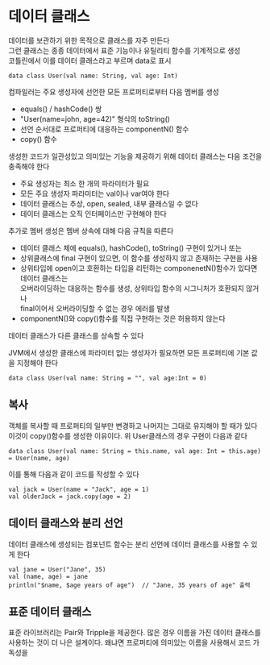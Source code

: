 # 데이터 클래스
데이터를 보관하기 위한 목적으로 클래스를 자주 만든다   
그런 클래스는 종종 데이터에서 표준 기능이나 유틸리티 함수를 기계적으로 생성   
코틀린에서 이를 데이터 클래스라고 부르며 data로 표시
```
data class User(val name: String, val age: Int)
```
컴파일러는 주요 생성자에 선언한 모든 프로퍼티로부터 다음 멤버를 생성   
- equals() / hashCode() 쌍   
- "User(name=john, age=42)" 형식의 toString()   
- 선언 순서대로 프로퍼티에 대응하는 componentN() 함수   
- copy() 함수

생성한 코드가 일관성있고 의미있는 기능을 제공하기 위해 데이터 클래스는 다음 조건을 충족해야 한다   
- 주요 생성자는 최소 한 개의 파라미터가 필요   
- 모든 주요 생성자 파라미터는 val이나 var여야 한다   
- 데이터 클래스는 추상, open, sealed, 내부 클래스일 수 없다   
- 데이터 클래스는 오직 인터페이스만 구현해야 한다

추가로 멤버 생성은 멤버 상속에 대해 다음 규칙을 따른다   
- 데이터 클래스 체에 equals(), hashCode(), toString() 구현이 있거나 또는   
- 상위클래스에 final 구현이 있으면, 이 함수를 생성하지 않고 존재하는 구현을 사용   
- 상위타입에 open이고 호환하는 타입을 리턴하는 componenetN()함수가 있다면 데이터 클래스는   
  오버라이딩하는 대응하는 함수를 생성, 상위타입 함수의 시그니처가 호환되지 않거나   
  final이어서 오버라이딩할 수 없는 경우 에러를 발생   
- componentN()와 copy()함수를 직접 구현하는 것은 허용하지 않는다

데이터 클래스가 다른 클래스를 상속할 수 있다

JVM에서 생성한 클래스에 파라미터 없는 생성자가 필요하면 모든 프로퍼티에 기본 값을 지정해야 한다
```
data class User(val name: String = "", val age:Int = 0)
```
## 복사
객체를 복사할 때 프로퍼티의 일부만 변경하고 나머지는 그대로 유지해야 할 때가 있다   
이것이 copy()함수를 생성한 이유이다. 위 User클래스의 경우 구현이 다음과 같다
```
data class User(val name: String = this.name, val age: Int = this.age) = User(name, age)
```
이를 통해 다음과 같이 코드를 작성할 수 있다
```
val jack = User(name = "Jack", age = 1)
val olderJack = jack.copy(age = 2)
```
## 데이터 클래스와 분리 선언
데이터 클래스에 생성되는 컴포넌트 함수는 분리 선언에 데이터 클래스를 사용할 수 있게 한다
```
val jane = User("Jane", 35)
val (name, age) = jane
println("$name, $age years of age")  // "Jane, 35 years of age" 출력
```
## 표준 데이터 클래스
표준 라이브러리는 Pair와 Tripple을 제공한다. 많은 경우 이름을 가진 데이터 클래스를   
사용하는 것이 더 나은 설계이다. 왜냐면 프로퍼티에 의미있는 이름을 사용해서 코드 가독성을 
